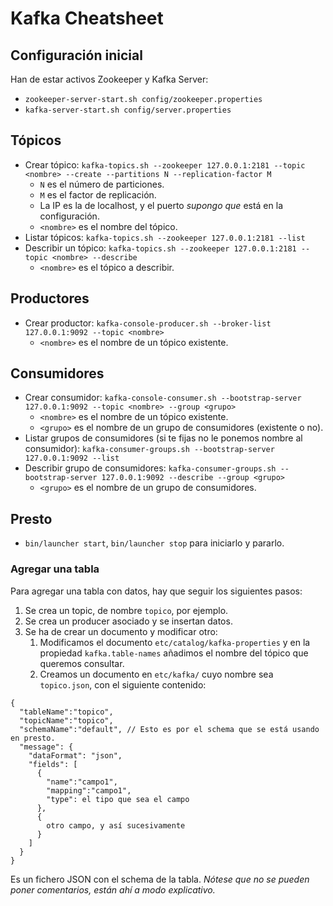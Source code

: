 # Kafka Cheatsheet

## Configuración inicial
Han de estar activos Zookeeper y Kafka Server:
* `zookeeper-server-start.sh config/zookeeper.properties`
* `kafka-server-start.sh config/server.properties`

## Tópicos
* Crear tópico: `kafka-topics.sh --zookeeper 127.0.0.1:2181 --topic <nombre> --create --partitions N --replication-factor M`
  * `N` es el número de particiones.
  * `M` es el factor de replicación.
  * La IP es la de localhost, y el puerto *supongo que* está en la configuración.
  * `<nombre>` es el nombre del tópico.
* Listar tópicos: `kafka-topics.sh --zookeeper 127.0.0.1:2181 --list`
* Describir un tópico: `kafka-topics.sh --zookeeper 127.0.0.1:2181 --topic <nombre> --describe`
  * `<nombre>` es el tópico a describir.

## Productores
* Crear productor: `kafka-console-producer.sh --broker-list 127.0.0.1:9092 --topic <nombre>`
  * `<nombre>` es el nombre de un tópico existente.

## Consumidores
* Crear consumidor: `kafka-console-consumer.sh --bootstrap-server 127.0.0.1:9092 --topic <nombre> --group <grupo>`
  * `<nombre>` es el nombre de un tópico existente.
  * `<grupo>` es el nombre de un grupo de consumidores (existente o no).
* Listar grupos de consumidores (si te fijas no le ponemos nombre al consumidor): `kafka-consumer-groups.sh --bootstrap-server 127.0.0.1:9092 --list`
* Describir grupo de consumidores: `kafka-consumer-groups.sh --bootstrap-server 127.0.0.1:9092 --describe --group <grupo>`
  * `<grupo>` es el nombre de un grupo de consumidores.

## Presto
* `bin/launcher start`, `bin/launcher stop` para iniciarlo y pararlo.

### Agregar una tabla
Para agregar una tabla con datos, hay que seguir los siguientes pasos:
1. Se crea un topic, de nombre `topico`, por ejemplo.
2. Se crea un producer asociado y se insertan datos.
3. Se ha de crear un documento y modificar otro:
   1. Modificamos el documento `etc/catalog/kafka-properties` y en la propiedad `kafka.table-names` añadimos el nombre del tópico que queremos consultar.
   2. Creamos un documento en `etc/kafka/` cuyo nombre sea `topico.json`, con el siguiente contenido:

```
{
  "tableName":"topico",
  "topicName":"topico",
  "schemaName":"default", // Esto es por el schema que se está usando en presto.
  "message": {
    "dataFormat": "json",
    "fields": [
      {
        "name":"campo1",
        "mapping":"campo1",
        "type": el tipo que sea el campo
      },
      {
        otro campo, y así sucesivamente
      }
    ]
  }
}
```
Es un fichero JSON con el schema de la tabla. *Nótese que no se pueden poner comentarios, están ahí a modo explicativo.*